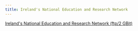 ```yaml
---
title: Ireland's National Education and Research Network
---
```


[Ireland's National Education and Research Network (ftp/2 GBit)](ftp://ftp12.frugalware.org/mirrors/ftp.frugalware.org/pub/frugalware/)
